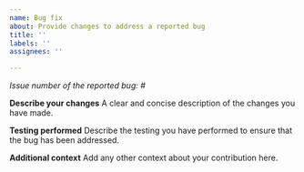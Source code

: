 ```yaml
---
name: Bug fix
about: Provide changes to address a reported bug
title: ''
labels: ''
assignees: ''

---
```


*Issue number of the reported bug: #<number>*

**Describe your changes**
A clear and concise description of the changes you have made.

**Testing performed**
Describe the testing you have performed to ensure that the bug has been addressed.

**Additional context**
Add any other context about your contribution here.
